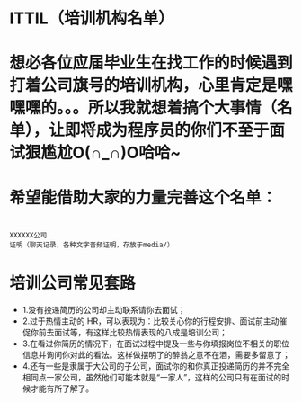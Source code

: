 # ITTIL（培训机构名单）
# 想必各位应届毕业生在找工作的时候遇到打着公司旗号的培训机构，心里肯定是嘿嘿嘿的。。。所以我就想着搞个大事情（名单），让即将成为程序员的你们不至于面试狠尴尬O(∩_∩)O哈哈~
# 希望能借助大家的力量完善这个名单：
#
```
XXXXXX公司
证明（聊天记录，各种文字音频证明，存放于media/）
```


# 培训公司常见套路
* 1.没有投递简历的公司却主动联系请你去面试；
* 2.过于热情主动的 HR，可以表现为：比较关心你的行程安排、面试前主动催促你前去面试等，有这样比较热情表现的八成是培训公司；
* 3.在看过你简历的情况下，在面试过程中提及一些与你填报岗位不相关的职位信息并询问你对此的看法。这样做摆明了的醉翁之意不在酒，需要多留意了；
* 4.还有一些是隶属于大公司的子公司，面试你的和你真正投递简历的并不完全相同点一家公司，虽然他们可能本就是“一家人”，这样的公司只有在面试的时候才能有所了解了。
